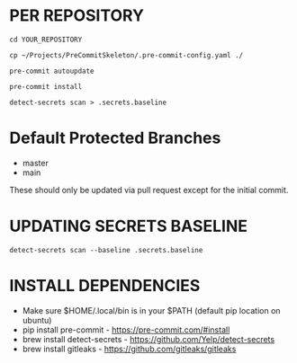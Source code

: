 # PER REPOSITORY
```
cd YOUR_REPOSITORY

cp ~/Projects/PreCommitSkeleton/.pre-commit-config.yaml ./

pre-commit autoupdate

pre-commit install

detect-secrets scan > .secrets.baseline

```

# Default Protected Branches
* master
* main

These should only be updated via pull request except for the initial commit.

# UPDATING SECRETS BASELINE
```
detect-secrets scan --baseline .secrets.baseline
```

# INSTALL DEPENDENCIES
* Make sure $HOME/.local/bin is in your $PATH (default pip location on ubuntu)
* pip install pre-commit - https://pre-commit.com/#install
* brew install detect-secrets - https://github.com/Yelp/detect-secrets
* brew install gitleaks - https://github.com/gitleaks/gitleaks
